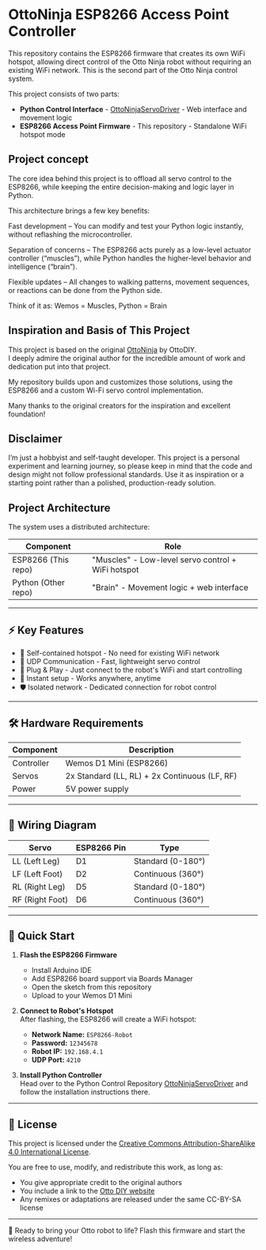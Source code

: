 # OttoNinja ESP8266 Access Point Controller

This repository contains the ESP8266 firmware that creates its own WiFi hotspot, allowing direct control of the Otto Ninja robot without requiring an existing WiFi network. This is the second part of the Otto Ninja control system.

This project consists of two parts:

- **Python Control Interface** - [OttoNinjaServoDriver](https://github.com/boryspimpek/OttoNinjaServoDriver) - Web interface and movement logic  
- **ESP8266 Access Point Firmware** - This repository - Standalone WiFi hotspot mode

## Project concept

The core idea behind this project is to offload all servo control to the ESP8266, while keeping the entire decision-making and logic layer in Python.

This architecture brings a few key benefits:

Fast development – You can modify and test your Python logic instantly, without reflashing the microcontroller.

Separation of concerns – The ESP8266 acts purely as a low-level actuator controller (“muscles”), while Python handles the higher-level behavior and intelligence (“brain”).

Flexible updates – All changes to walking patterns, movement sequences, or reactions can be done from the Python side.

Think of it as:
Wemos = Muscles, 
Python = Brain
  
## Inspiration and Basis of This Project

This project is based on the original [OttoNinja](https://github.com/OttoDIY/OttoNinja) by OttoDIY.  
I deeply admire the original author for the incredible amount of work and dedication put into that project.

My repository builds upon and customizes those solutions, using the ESP8266 and a custom Wi-Fi servo control implementation.

Many thanks to the original creators for the inspiration and excellent foundation!

## Disclaimer

I’m just a hobbyist and self-taught developer. This project is a personal experiment and learning journey, so please keep in mind that the code and design might not follow professional standards. Use it as inspiration or a starting point rather than a polished, production-ready solution.

## Project Architecture

The system uses a distributed architecture:

| Component       | Role                       |
|-----------------|----------------------------|
| ESP8266 (This repo) | "Muscles" - Low-level servo control + WiFi hotspot |
| Python (Other repo)  | "Brain" - Movement logic + web interface |

---

## ⚡ Key Features

- 📡 Self-contained hotspot - No need for existing WiFi network  
- 🔌 UDP Communication - Fast, lightweight servo control  
- 🎯 Plug & Play - Just connect to the robot's WiFi and start controlling  
- 🚀 Instant setup - Works anywhere, anytime  
- 🛡️ Isolated network - Dedicated connection for robot control

---

## 🛠️ Hardware Requirements

| Component | Description                  |
|-----------|------------------------------|
| Controller| Wemos D1 Mini (ESP8266)      |
| Servos    | 2x Standard (LL, RL) + 2x Continuous (LF, RF) |
| Power     | 5V power supply              |

---

## 📌 Wiring Diagram

| Servo          | ESP8266 Pin | Type            |
|----------------|-------------|-----------------|
| LL (Left Leg)  | D1          | Standard (0-180°) |
| LF (Left Foot) | D2          | Continuous (360°) |
| RL (Right Leg) | D5          | Standard (0-180°) |
| RF (Right Foot)| D6          | Continuous (360°) |

---

## 🚀 Quick Start

1. **Flash the ESP8266 Firmware**  
   - Install Arduino IDE  
   - Add ESP8266 board support via Boards Manager  
   - Open the sketch from this repository  
   - Upload to your Wemos D1 Mini

2. **Connect to Robot's Hotspot**  
   After flashing, the ESP8266 will create a WiFi hotspot:  
   - **Network Name:** `ESP8266-Robot`  
   - **Password:** `12345678`  
   - **Robot IP:** `192.168.4.1`  
   - **UDP Port:** `4210`

3. **Install Python Controller**  
   Head over to the Python Control Repository [OttoNinjaServoDriver](https://github.com/boryspimpek/OttoNinjaServoDriver) and follow the installation instructions there.
---

## 📄 License

This project is licensed under the [Creative Commons Attribution-ShareAlike 4.0 International License](https://creativecommons.org/licenses/by-sa/4.0/).

You are free to use, modify, and redistribute this work, as long as:

- You give appropriate credit to the original authors  
- You include a link to the [Otto DIY website](https://ottodiy.com)  
- Any remixes or adaptations are released under the same CC-BY-SA license

---

🤖 Ready to bring your Otto robot to life? Flash this firmware and start the wireless adventure!
